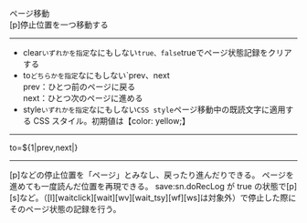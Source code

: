 ページ移動  
[p]停止位置を一つ移動する

***
- clear`いずれかを指定`なにもしない`true、false`trueでページ状態記録をクリアする
- to`どちらかを指定`なにもしない`prev、next<br/>prev：ひとつ前のページに戻る<br/>next：ひとつ次のページに進める
- style`いずれかを指定`なにもしない`CSS style`ページ移動中の既読文字に適用する CSS スタイル。初期値は【color: yellow;】

***
to=${1|prev,next|}

***
[p]などの停止位置を「ページ」とみなし、戻ったり進んだりできる。
ページを進めても一度読んだ位置を再現できる。
save:sn.doRecLog が true の状態で[p][s]など。（[l][waitclick][wait][wv][wait_tsy][wf][ws]は対象外）で停止した際にそのページ状態の記録を行う。
